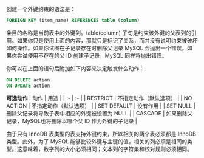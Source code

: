 创建一个外键约束的语法是：

```sql
FOREIGN KEY (item_name) REFERENCES table (column)
```

条目的名称是当前表中的外键列。table(column) 子句是约束该外键的父表列的引用。如果你只是使用上面的内容，那就只是标识了关系，而并没有说明约束被破坏如何操作。如果你试图在子记录存在时删除父记录 MySQL 会抛出一个错误。如果你尝试使用不存在的父 ID 创建子记录，MySQL 同样将抛出错误。

你可以在上面的语句后附加如下内容来决定触发什么动作：

```sql
ON DELETE action
ON UPDATE action
```
**可选动作**
| 动作 | 用途 |
| :- | :- |
| RESTRICT | 不指定动作（默认选项） |
| NO ACTION | 不指定动作（默认选项） |
| SET DEFAULT | 没有作用 |
| SET NULL | 删除父记录将导致子表中相应的外键被设置为 NULL |
| CASCADE | 如果删除父记录，MySQL也将删除以哪个父 ID 作为外键的子记录 |

由于只有 InnoDB 表类型的表支持外键约束，所以相关的两个表必须都是 InnoDB 类型。此外，为了 MySQL 能够比较外键与主键的值，相关的列必须是相同的类型。这意味着，数字列的大小必须相同；文本列的字符集和校对规则必须相同。

